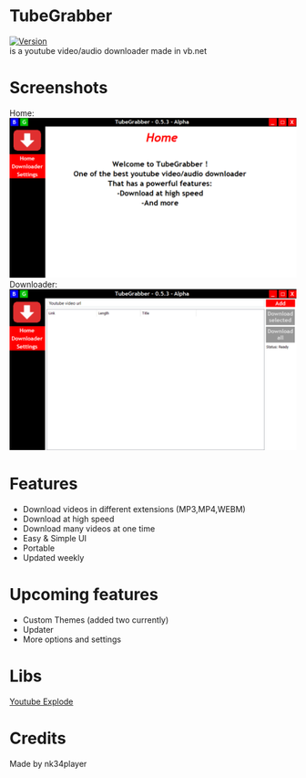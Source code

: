 # TubeGrabber

[![Version](https://img.shields.io/github/v/release/nk34player/TubeGrabber?label=latest%20version)](https://github.com/nk34player/TubeGrabber/releases/latest)  
is a youtube video/audio downloader made in vb.net
# Screenshots
Home:
![Home](https://github.com/nk34player/TubeGrabber/blob/master/Screenies/1%20(2).png?raw=true)
Downloader:
![Downloader](https://github.com/nk34player/TubeGrabber/blob/master/Screenies/2%20(2).png?raw=true)

# Features
- Download videos in different extensions (MP3,MP4,WEBM)
- Download at high speed
- Download many videos at one time
- Easy & Simple UI
- Portable
- Updated weekly

# Upcoming features
- Custom Themes (added two currently)
- Updater
- More options and settings

# Libs
[Youtube Explode](https://github.com/Tyrrrz/YoutubeExplode)

# Credits
Made by nk34player
